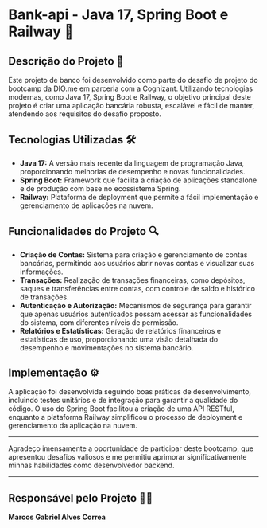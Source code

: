 # Bank-api - Java 17, Spring Boot e Railway 🚀

## Descrição do Projeto 📄
Este projeto de banco foi desenvolvido como parte do desafio de projeto do bootcamp da DIO.me em parceria com a Cognizant. Utilizando tecnologias modernas, como Java 17, Spring Boot e Railway, o objetivo principal deste projeto é criar uma aplicação bancária robusta, escalável e fácil de manter, atendendo aos requisitos do desafio proposto.

## Tecnologias Utilizadas 🛠️
- **Java 17:** A versão mais recente da linguagem de programação Java, proporcionando melhorias de desempenho e novas funcionalidades.
- **Spring Boot:** Framework que facilita a criação de aplicações standalone e de produção com base no ecossistema Spring.
- **Railway:** Plataforma de deployment que permite a fácil implementação e gerenciamento de aplicações na nuvem.

## Funcionalidades do Projeto 🔍
- **Criação de Contas:** Sistema para criação e gerenciamento de contas bancárias, permitindo aos usuários abrir novas contas e visualizar suas informações.
- **Transações:** Realização de transações financeiras, como depósitos, saques e transferências entre contas, com controle de saldo e histórico de transações.
- **Autenticação e Autorização:** Mecanismos de segurança para garantir que apenas usuários autenticados possam acessar as funcionalidades do sistema, com diferentes níveis de permissão.
- **Relatórios e Estatísticas:** Geração de relatórios financeiros e estatísticas de uso, proporcionando uma visão detalhada do desempenho e movimentações no sistema bancário.

## Implementação ⚙️
A aplicação foi desenvolvida seguindo boas práticas de desenvolvimento, incluindo testes unitários e de integração para garantir a qualidade do código. O uso do Spring Boot facilitou a criação de uma API RESTful, enquanto a plataforma Railway simplificou o processo de deployment e gerenciamento da aplicação na nuvem.

---

Agradeço imensamente a oportunidade de participar deste bootcamp, que apresentou desafios valiosos e me permitiu aprimorar significativamente minhas habilidades como desenvolvedor backend.

---

## Responsável pelo Projeto 🧑‍💻

**Marcos Gabriel Alves Correa**


